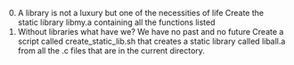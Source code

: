 0. A library is not a luxury but one of the necessities of life
Create the static library libmy.a containing all the functions listed
1. Without libraries what have we? We have no past and no future
Create a script called create_static_lib.sh that creates a static library called liball.a from all the .c files that are in the current directory.
